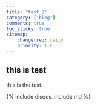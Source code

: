 ```yaml
---
title: "test_2"
category: ['blog']
comments: true
toc_sticky: true
sitemap:
    changefreq: daily
    priority: 1.0
---
```


## this is test

this is the test.

{% include disqus_include.md %}